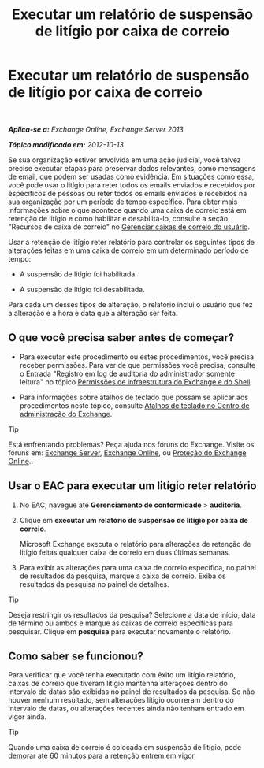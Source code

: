 ﻿---
title: 'Executar um relatório de suspensão de litígio por caixa de correio'
TOCTitle: Executar um relatório de suspensão de litígio por caixa de correio
ms:assetid: 98c46226-2f48-42c6-a741-34bb5944f519
ms:mtpsurl: https://technet.microsoft.com/pt-br/library/JJ150542(v=EXCHG.150)
ms:contentKeyID: 50484757
ms.date: 05/22/2018
mtps_version: v=EXCHG.150
ms.translationtype: MT
---

# Executar um relatório de suspensão de litígio por caixa de correio

 

_**Aplica-se a:** Exchange Online, Exchange Server 2013_

_**Tópico modificado em:** 2012-10-13_

Se sua organização estiver envolvida em uma ação judicial, você talvez precise executar etapas para preservar dados relevantes, como mensagens de email, que podem ser usadas como evidência. Em situações como essa, você pode usar o litígio para reter todos os emails enviados e recebidos por específicos de pessoas ou reter todos os emails enviados e recebidos na sua organização por um período de tempo específico. Para obter mais informações sobre o que acontece quando uma caixa de correio está em retenção de litígio e como habilitar e desabilitá-lo, consulte a seção "Recursos de caixa de correio" no [Gerenciar caixas de correio do usuário](https://docs.microsoft.com/pt-br/exchange/recipients-in-exchange-online/manage-user-mailboxes/manage-user-mailboxes).

Usar a retenção de litígio reter relatório para controlar os seguintes tipos de alterações feitas em uma caixa de correio em um determinado período de tempo:

  - A suspensão de litígio foi habilitada.

  - A suspensão de litígio foi desabilitada.

Para cada um desses tipos de alteração, o relatório inclui o usuário que fez a alteração e a hora e data que a alteração ser feita.

## O que você precisa saber antes de começar?

  - Para executar este procedimento ou estes procedimentos, você precisa receber permissões. Para ver de que permissões você precisa, consulte o Entrada "Registro em log de auditoria do administrador somente leitura" no tópico [Permissões de infraestrutura do Exchange e do Shell](exchange-and-shell-infrastructure-permissions-exchange-2013-help.md).

  - Para informações sobre atalhos de teclado que possam se aplicar aos procedimentos neste tópico, consulte [Atalhos de teclado no Centro de administração do Exchange](keyboard-shortcuts-in-the-exchange-admin-center-exchange-online-protection-help.md).


> [!TIP]
> Está enfrentando problemas? Peça ajuda nos fóruns do Exchange. Visite os fóruns em: <A href="https://go.microsoft.com/fwlink/p/?linkid=60612">Exchange Server</A>, <A href="https://go.microsoft.com/fwlink/p/?linkid=267542">Exchange Online</A>, ou <A href="https://go.microsoft.com/fwlink/p/?linkid=285351">Proteção do Exchange Online</A>..



## Usar o EAC para executar um litígio reter relatório

1.  No EAC, navegue até **Gerenciamento de conformidade** \> **auditoria**.

2.  Clique em **executar um relatório de suspensão de litígio por caixa de correio**.
    
    Microsoft Exchange executa o relatório para alterações de retenção de litígio feitas qualquer caixa de correio em duas últimas semanas.

3.  Para exibir as alterações para uma caixa de correio específica, no painel de resultados da pesquisa, marque a caixa de correio. Exiba os resultados da pesquisa no painel de detalhes.


> [!TIP]
> Deseja restringir os resultados da pesquisa? Selecione a data de início, data de término ou ambos e marque as caixas de correio específicas para pesquisar. Clique em <STRONG>pesquisa</STRONG> para executar novamente o relatório.



## Como saber se funcionou?

Para verificar que você tenha executado com êxito um litígio relatório, caixas de correio que tiveram litígio mantenha alterações dentro do intervalo de datas são exibidas no painel de resultados da pesquisa. Se não houver nenhum resultado, sem alterações litígio ocorreram dentro do intervalo de datas, ou alterações recentes ainda não tenham entrado em vigor ainda.


> [!TIP]
> Quando uma caixa de correio é colocada em suspensão de litígio, pode demorar até 60 minutos para a retenção entrem em vigor.


